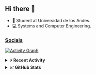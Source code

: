 ## Hi there 👋

<!--
**Daniel-VergaraM/Daniel-VergaraM** is a ✨ _special_ ✨ repository because its `README.md` (this file) appears on your GitHub profile.-->

- 🌱 Student at Universidad de los Andes.
- 💻 Systems and Computer Engineering.


<h3><a href="https://dvergaram.is-a.dev/links" target="_blank">Socials</a></h3>
  


[![Activity Graph](https://github-readme-activity-graph.vercel.app/graph?username=daniel-vergaram&theme=github-dark-dimmed&custom_title=Daniel%27s%20Activity%20Graph&hide_border=true)](https://github.com/ashutosh00710/github-readme-activity-graph)

<!--START_SECTION:activity-->

<!--END_SECTION:activity-->

<details> <summary> <b>⚡ Recent Activity</b> </summary>
  
<!--START_SECTION:waka-->
![Code Time](http://img.shields.io/badge/Code%20Time-453%20hrs%203%20mins-blue)

![Lines of code](https://img.shields.io/badge/From%20Hello%20World%20I%27ve%20Written-627.7%20thousand%20lines%20of%20code-blue)

**🐱 My GitHub Data** 

> 📦 ? Used in GitHub's Storage 
 > 
> 🏆 158 Contributions in the Year 2025
 > 
> 💼 Opted to Hire
 > 
> 📜 15 Public Repositories 
 > 
> 🔑 0 Private Repositories 
 > 
**I'm an Early 🐤** 

```text
🌞 Morning                209 commits         █████░░░░░░░░░░░░░░░░░░░░   19.10 % 
🌆 Daytime                355 commits         ████████░░░░░░░░░░░░░░░░░   32.45 % 
🌃 Evening                387 commits         █████████░░░░░░░░░░░░░░░░   35.37 % 
🌙 Night                  143 commits         ███░░░░░░░░░░░░░░░░░░░░░░   13.07 % 
```


📊 **This Week I Spent My Time On** 

```text
🕑︎ Time Zone: America/Bogota

💬 Programming Languages: 
Bash                     24 mins             ██████████████░░░░░░░░░░░   56.53 % 
Java                     8 mins              █████░░░░░░░░░░░░░░░░░░░░   19.49 % 
Python                   6 mins              ████░░░░░░░░░░░░░░░░░░░░░   15.70 % 
CSV                      3 mins              ██░░░░░░░░░░░░░░░░░░░░░░░   08.28 % 

🐱‍💻 Projects: 
discord-rpc              28 mins             █████████████████░░░░░░░░   67.67 % 
Parcial1                 8 mins              █████░░░░░░░░░░░░░░░░░░░░   19.49 % 
scripts                  3 mins              ██░░░░░░░░░░░░░░░░░░░░░░░   08.28 % 
oh-my-zsh                1 min               █░░░░░░░░░░░░░░░░░░░░░░░░   04.57 % 
```


 Last Updated on 12/09/2025 01:57:31 UTC
<!--END_SECTION:waka-->

</details>

<details> <summary> <b>📈 GitHub Stats</b> </summary>
<!--START_SECTION:simplewaka-->

```txt
From: 10 June 2024 - To: 11 September 2025

Total Time: 453 hrs 3 mins

Java                149 hrs 8 mins  🟩🟩🟩🟩🟩🟩🟩🟩⬜⬜⬜⬜⬜⬜⬜⬜⬜⬜⬜⬜⬜⬜⬜⬜⬜   32.92 %
TypeScript          100 hrs 31 mins 🟩🟩🟩🟩🟩🟨⬜⬜⬜⬜⬜⬜⬜⬜⬜⬜⬜⬜⬜⬜⬜⬜⬜⬜⬜   22.19 %
JavaScript          67 hrs 55 mins  🟩🟩🟩🟨⬜⬜⬜⬜⬜⬜⬜⬜⬜⬜⬜⬜⬜⬜⬜⬜⬜⬜⬜⬜⬜   14.99 %
Bash                20 hrs 48 mins  🟩⬜⬜⬜⬜⬜⬜⬜⬜⬜⬜⬜⬜⬜⬜⬜⬜⬜⬜⬜⬜⬜⬜⬜⬜   04.59 %
HTML                19 hrs 6 mins   🟩⬜⬜⬜⬜⬜⬜⬜⬜⬜⬜⬜⬜⬜⬜⬜⬜⬜⬜⬜⬜⬜⬜⬜⬜   04.22 %
```

<!--END_SECTION:simplewaka-->
</details>
